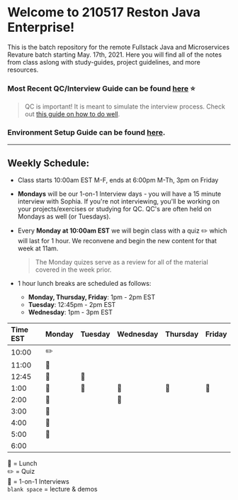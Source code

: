 # Welcome to 210517 Reston Java Enterprise!
This is the batch repository for the remote Fullstack Java and Microservices Revature batch starting May. 17th, 2021.
Here you will find all of the notes from class aslong with study-guides, project guidelines, and more resources.

### Most Recent QC/Interview Guide can be found [here](https://github.com/210517-Enterprise/demos/blob/main/week1/README.md) :star:
> QC is important! It is meant to simulate the interview process.  Check out [this guide on how to do well](https://github.com/210517-Enterprise/demos/blob/main/how-to-do-well-in-qc.md). 

### Environment Setup Guide can be found [here](https://github.com/sophiagavrila/environment-setup).
---

## Weekly Schedule:
* Class starts 10:00am EST M-F, ends at 6:00pm M-Th, 3pm on Friday
* **Mondays** will be our 1-on-1 Interview days - you will have a 15 minute interview with Sophia.  If you're not interviewing, you'll be working on your projects/exercises or studying for QC. QC's are often held on Mondays as well (or Tuesdays).
* Every **Monday at 10:00am EST** we will begin class with a quiz :pencil2: which will last for 1 hour.  We reconvene and begin the new content for that week at 11am.
  > The Monday quizes serve as a review for all of the material covered in the week prior.

* 1 hour lunch breaks are scheduled as follows:
  - **Monday, Thursday, Friday**: 1pm - 2pm EST
  - **Tuesday**: 12:45pm - 2pm EST
  - **Wednesday**: 1pm - 3pm EST
 

Time EST |  Monday | Tuesday | Wednesday | Thursday |   Friday   |
:--------|---------|---------|-----------|----------|------------|
10:00    |   :pencil2:      |         |           |          |            |
11:00    |   :speech_balloon:      |         |           |          |            |
12:45    | :speech_balloon: | :pizza:        |           |          |            |
1:00    | :pizza:  |  :pizza:       |  :pizza:        |    :pizza:      |    :pizza:       |
2:00    |   :speech_balloon:      |         |  :pizza:          |          |            |
3:00    |   :speech_balloon:      |         |           |          |            |
4:00    |  :speech_balloon:       |         |           |          |            |
5:00    |  :speech_balloon:       |         |           |          |          | 
6:00    |        |         |           |          |            |

:pizza: = Lunch <br>
:pencil2: = Quiz <br>
:speech_balloon: = 1-on-1 Interviews <br>
`blank space` = lecture & demos
